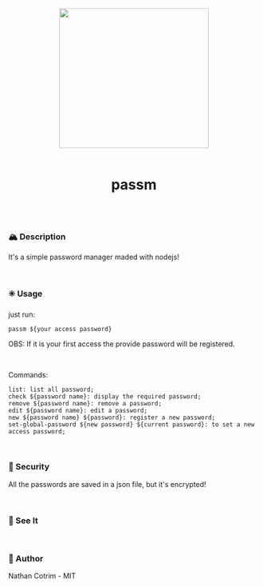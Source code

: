 <div align="center">
    <img src="https://imgs.search.brave.com/5P8givOSgoPRV8u49eU3NXfrRBWRzFMBxEdY28tawtE/rs:fit:512:512:1/g:ce/aHR0cHM6Ly9jZG4t/MC5pbWFnZW5zZW1v/bGRlcy5jb20uYnIv/d3AtY29udGVudC91/cGxvYWRzLzIwMjAv/MDYvRGVzZW5oby1D/aGF2ZS1QTkcucG5n" width="300px" height="280px"> <br> <br>
    <h1>
        passm
    </h1>
</div>

<br>
<br>

### 🏔️ Description <br>

It's a simple password manager maded with nodejs!

<br>

### ✳️ Usage <br>

just run:

```
passm ${your access password}
```

OBS: If it is your first access the provide password will be registered.

<br>

Commands:

```
list: list all password;
check ${password name}: display the required password;
remove ${password name}: remove a password;
edit ${password name}: edit a password;
new ${password name} ${password}: register a new password;
set-global-password ${new password} ${current password}: to set a new access password;
```

<br>

### 🌂 Security <br>

All the passwords are saved in a json file, but it's encrypted!

<br>

### 🍾 See It <br>

<br>

### 🎷 Author

Nathan Cotrim - MIT
